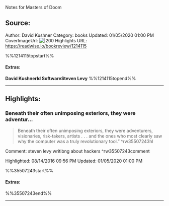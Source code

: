Notes for Masters of Doom

## Source:
Author: David Kushner
Category: books
Updated: 01/05/2020 01:00 PM
CoverImageUrl: 
![|200](https://images-na.ssl-images-amazon.com/images/I/51g%2BF5A26HL._SL200_.jpg)
Highlights URL: https://readwise.io/bookreview/1214115

%%1214115topstart%%
#### Extras:
**David Kushner****Id Software****Steven Levy**
%%1214115topend%%


 
-----
 ## Highlights:

### Beneath their often unimposing exteriors, they were adventur...
>Beneath their often unimposing exteriors, they were adventurers, visionaries, risk-takers, artists . . . and the ones who most clearly saw why the computer was a truly revolutionary tool.” ^rw35507243hl

Comment: steven levy writibng about hackers ^rw35507243comment

Highlighted: 08/14/2016 09:56 PM
Updated: 01/05/2020 01:00 PM

%%35507243start%%
#### Extras:

%%35507243end%%



------

